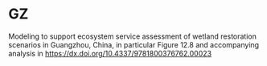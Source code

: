 # GZ
Modeling to support ecosystem service assessment of wetland restoration scenarios in Guangzhou, China, in particular Figure 12.8 and accompanying analysis in https://dx.doi.org/10.4337/9781800376762.00023
